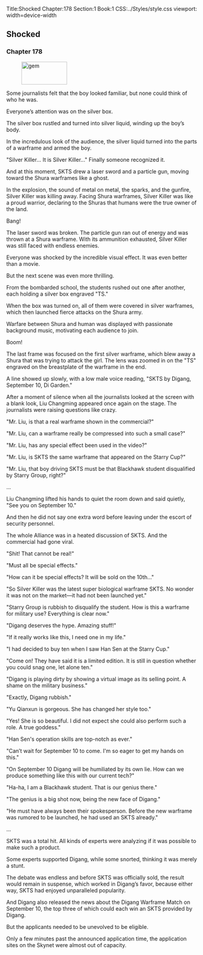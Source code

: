 Title:Shocked 
Chapter:178 
Section:1 
Book:1 
CSS:../Styles/style.css 
viewport: width=device-width
  
## Shocked
### Chapter 178 
<figure>
	<img src="../Images/gem.gif" alt="gem" id="gem" width="120" height="60" />
</figure>
  

  
  Some journalists felt that the boy looked familiar, but none could think of who he was.

Everyone’s attention was on the silver box.

The silver box rustled and turned into silver liquid, winding up the boy’s body.

In the incredulous look of the audience, the silver liquid turned into the parts of a warframe and armed the boy.

"Silver Killer... It is Silver Killer..." Finally someone recognized it.

And at this moment, SKTS drew a laser sword and a particle gun, moving toward the Shura warframes like a ghost.

In the explosion, the sound of metal on metal, the sparks, and the gunfire, Silver Killer was killing away. Facing Shura warframes, Silver Killer was like a proud warrior, declaring to the Shuras that humans were the true owner of the land.

Bang!

The laser sword was broken. The particle gun ran out of energy and was thrown at a Shura warframe. With its ammunition exhausted, Silver Killer was still faced with endless enemies.

Everyone was shocked by the incredible visual effect. It was even better than a movie.

But the next scene was even more thrilling.

From the bombarded school, the students rushed out one after another, each holding a silver box engraved "TS."

When the box was turned on, all of them were covered in silver warframes, which then launched fierce attacks on the Shura army.

Warfare between Shura and human was displayed with passionate background music, motivating each audience to join.

Boom!

The last frame was focused on the first silver warframe, which blew away a Shura that was trying to attack the girl. The lens was zoomed in on the "TS" engraved on the breastplate of the warframe in the end.

A line showed up slowly, with a low male voice reading, "SKTS by Digang, September 10, Di Garden."

After a moment of silence when all the journalists looked at the screen with a blank look, Liu Changming appeared once again on the stage. The journalists were raising questions like crazy.

"Mr. Liu, is that a real warframe shown in the commercial?"

"Mr. Liu, can a warframe really be compressed into such a small case?"

"Mr. Liu, has any special effect been used in the video?"

"Mr. Liu, is SKTS the same warframe that appeared on the Starry Cup?"

"Mr. Liu, that boy driving SKTS must be that Blackhawk student disqualified by Starry Group, right?"

...

Liu Changming lifted his hands to quiet the room down and said quietly, "See you on September 10."

And then he did not say one extra word before leaving under the escort of security personnel.

The whole Alliance was in a heated discussion of SKTS. And the commercial had gone viral.

"Shit! That cannot be real!"

"Must all be special effects."

"How can it be special effects? It will be sold on the 10th..."

"So Silver Killer was the latest super biological warframe SKTS. No wonder it was not on the market—it had not been launched yet."

"Starry Group is rubbish to disqualify the student. How is this a warframe for military use? Everything is clear now."

"Digang deserves the hype. Amazing stuff!"

"If it really works like this, I need one in my life."

"I had decided to buy ten when I saw Han Sen at the Starry Cup."

"Come on! They have said it is a limited edition. It is still in question whether you could snag one, let alone ten."

"Digang is playing dirty by showing a virtual image as its selling point. A shame on the military business."

"Exactly, Digang rubbish."

"Yu Qianxun is gorgeous. She has changed her style too."

"Yes! She is so beautiful. I did not expect she could also perform such a role. A true goddess."

"Han Sen's operation skills are top-notch as ever."

"Can’t wait for September 10 to come. I'm so eager to get my hands on this."

"On September 10 Digang will be humiliated by its own lie. How can we produce something like this with our current tech?"

"Ha-ha, I am a Blackhawk student. That is our genius there."

"The genius is a big shot now, being the new face of Digang."

"He must have always been their spokesperson. Before the new warframe was rumored to be launched, he had used an SKTS already."

…

SKTS was a total hit. All kinds of experts were analyzing if it was possible to make such a product.

Some experts supported Digang, while some snorted, thinking it was merely a stunt.

The debate was endless and before SKTS was officially sold, the result would remain in suspense, which worked in Digang’s favor, because either way, SKTS had enjoyed unparalleled popularity.

And Digang also released the news about the Digang Warframe Match on September 10, the top three of which could each win an SKTS provided by Digang.

But the applicants needed to be unevolved to be eligible.

Only a few minutes past the announced application time, the application sites on the Skynet were almost out of capacity.
